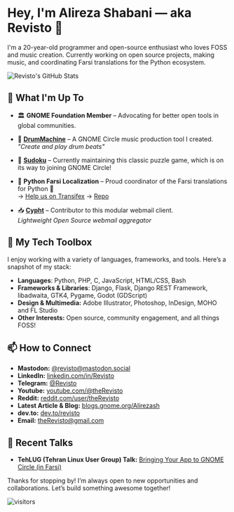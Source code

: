 # Hey, I'm Alireza Shabani — aka Revisto 👋

I'm a 20-year-old programmer and open-source enthusiast who loves FOSS and music creation. Currently working on open source projects, making music, and coordinating Farsi translations for the Python ecosystem.

![Revisto's GitHub Stats](https://github-readme-stats.vercel.app/api?username=revisto&show_icons=true&theme=radical)

## 🔧 What I'm Up To

- 🏛️ **GNOME Foundation Member** – Advocating for better open tools in global communities.

- 🥁 **[DrumMachine](https://github.com/revisto/drum-machine)** – A GNOME Circle music production tool I created.  
  _"Create and play drum beats"_

- 🔢 **[Sudoku](https://github.com/sepehr-rs/Sudoku)** – Currently maintaining this classic puzzle game, which is on its way to joining GNOME Circle!

- 🐍 **Python Farsi Localization** – Proud coordinator of the Farsi translations for Python 🐍  
  → [Help us on Transifex](https://explore.transifex.com/python-doc/python-newest/)
  → [Repo](https://github.com/revisto/python-docs-fa)

- 📥 **[Cypht](https://github.com/cypht-org/cypht)** – Contributor to this modular webmail client.  
  _Lightweight Open Source webmail aggregator_

## 🔧 My Tech Toolbox

I enjoy working with a variety of languages, frameworks, and tools. Here’s a snapshot of my stack:
- **Languages**: Python, PHP, C, JavaScript, HTML/CSS, Bash
- **Frameworks & Libraries**: Django, Flask, Django REST Framework, libadwaita, GTK4, Pygame, Godot (GDScript)
- **Design & Multimedia:** Adobe Illustrator, Photoshop, InDesign, MOHO and FL Studio
- **Other Interests:** Open source, community engagement, and all things FOSS!


## 📫 How to Connect

- **Mastodon:** [@revisto@mastodon.social](https://mastodon.social/@revisto)
- **LinkedIn:** [linkedin.com/in/Revisto](https://linkedin.com/in/Revisto)
- **Telegram:** [@Revisto](https://t.me/Revisto)
- **Youtube:** [youtube.com/@theRevisto](https://www.youtube.com/@theRevisto)
- **Reddit:** [reddit.com/user/theRevisto](https://www.reddit.com/user/theRevisto)
- **Latest Article & Blog:** [blogs.gnome.org/Alirezash](https://blogs.gnome.org/Alirezash)
- **dev.to:** [dev.to/revisto](https://dev.to/revisto)
- **Email:** [theRevisto@gmail.com](mailto:theRevisto@gmail.com)

## 🎤 Recent Talks

- **TehLUG (Tehran Linux User Group) Talk:** [Bringing Your App to GNOME Circle (in Farsi)](https://www.youtube.com/watch?v=EfaRrPl_V4I)


Thanks for stopping by! I’m always open to new opportunities and collaborations. Let’s build something awesome together!


![visitors](https://visitor-badge.laobi.icu/badge?page_id=Revisto)
